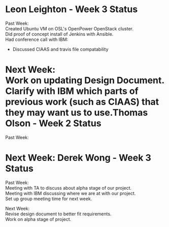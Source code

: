 Leon Leighton - Week 3 Status
=============================  

Past Week:  
Created Ubuntu VM on OSL's OpenPower OpenStack cluster.  
Did proof of concept install of Jenkins with Ansible.  
Had conference call with IBM:  
-  Discussed CIAAS and travis file compatability  

Next Week:  
Work on updating Design Document.   
Clarify with IBM which parts of previous work (such as CIAAS) that they may want us to use.Thomas Olson - Week 2 Status
============================
Past Week:  

Next Week:
Derek Wong - Week 3 Status
==========================
Past Week:  
Meeting with TA to discuss about alpha stage of our project.  
Meeting with IBM discussing where we are at with our project.   
Set up group meeting time for next week.

Next Week:                           
Revise design document to better fit requirements.   
Work on alpha stage of project.                          
